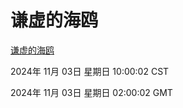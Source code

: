 # 谦虚的海鸥
[谦虚的海鸥](http://219.139.197.74:56308/qxdho/course/base/hotlink/index.php)

2024年 11月 03日 星期日 10:00:02 CST

2024年 11月 03日 星期日 02:00:02 GMT
